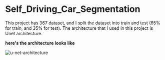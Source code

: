 # Self_Driving_Car_Segmentation

This project has 367 dataset, and I split the dataset into train and test (65% for train, and 35% for test). The architecture that I used in this project is Unet architecture.

**here's the architecture looks like**

![u-net-architecture](https://user-images.githubusercontent.com/91602612/165755054-caf78b8b-4909-44dd-ad0e-85089fe595e1.png)
